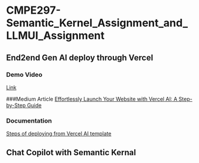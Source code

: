 # CMPE297-Semantic_Kernel_Assignment_and_LLMUI_Assignment

## End2end Gen AI deploy through Vercel

### Demo Video
[Link]()

###Medium Article
[Effortlessly Launch Your Website with Vercel AI: A Step-by-Step Guide](https://medium.com/@abraham.jkong/effortlessly-launch-your-website-with-vercel-ai-a-step-by-step-guide-8575145a22b4)

### Documentation
[Steps of deploying from Vercel AI template](https://scribehow.com/shared/Deploying_and_using_Liftoff_an_AI_interview_preparation_tool__HfFIAaPET1mZDG90Rif0cQ)

## Chat Copilot with Semantic Kernal
